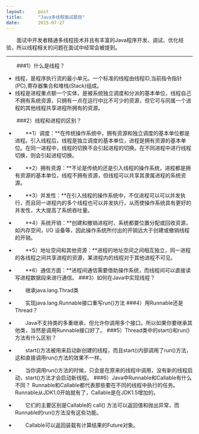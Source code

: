 ```yaml
---
layout:     post
title:      "Java多线程面试题目"
date:       2015-07-27
---
```


<style type="text/css">
p{
	text-indent: 2em;
}
.post img {
  margin-bottom: 0rem;
}
</style>

<p class="intro">
	<span class="dropcap">面试中</span>开发者精通多线程技术并且有丰富的Java程序开发、调试、优化经验，所以线程相关的问题在面试中经常会被提到。
</p>

----------
###1）什么是线程？
* 线程，是程序执行流的最小单元。一个标准的线程由线程ID,当前指令指针(PC),寄存器集合和堆栈(Stack)组成。
* 线程是进程重点额一个实体，是被系统独立调度和分派的基本单位，线程自己不拥有系统资源，只拥有一点在运行中比不可少的资源，但它可与同属一个进程的其他线程共享进程所拥有的资源。

###2）线程和进程的区别？
* **1）调度：**在传统操作系统中，拥有资源和独立调度的基本单位都是进程。引入线程后，线程是独立调度的基本单位，进程是拥有资源的基本单位。在同一进程中，线程的切换不会引起进程的切换。在不同进程中进行线程切换，则会引起进程切换。
* **2）拥有资源：**不论是传统的还是引入线程的操作系统，进程都是拥有资源的基本单位，线程不拥有资源，但线程可以共享其隶属进程的系统资源。
* **3）并发性：**在引入线程的操作系统中，不仅进程可以可以并发执行，而且同一进程内的多个线程也可以并发执行，从而使操作系统具有更好的并发性，大大提高了系统吞吐量。
* **4）系统开销：**创建和撤销进程时，系统都要位置分配或回收资源，如内存空间，I/O 设备等，因此操作系统所付出的开销远大于创建或撤销线程的开销。
* **5）地址空间和其他资源：**进程的地址空间之间相互独立，同一进程的各线程之间共享进程的资源，某进程内的线程对于其他进程不可见。
* **6）通信方面：**进程间通信需要借助操作系统，而线程间可以直接读写进程数据段来进行通信。
###3）如何在Java中实现线程？
* 继承java.lang.Thrad类
* 实现java.lang.Runnable接口重写run()方法
###4）用Runnable还是Thread？
* Java不支持类的多重继承，但允许你调用多个接口。所以如果你要继承其他类，当然是调用Runnable接口好了。
###5）Thread类中的start()和run()方法有什么区别？
* start()方法被用来启动新创建的线程，而且start()内部调用了run()方法，这和直接调用run()方法的效果不一样。
* 当你调用run()方法的时候，只会是在原来的线程中调用，没有新的线程启动，start()方法才会启动新线程。
###6）Java中Runnable和Callable有什么不同？
Runnable和Callable都代表那些要在不同的线程中执行的任务。Runnable从JDK1.0开始就有了，Callable是在JDK1.5增加的。

* 它们的主要区别是Callable的 call() 方法可以返回值和抛出异常，而Runnable的run()方法没有这些功能。
* Callable可以返回装载有计算结果的Future对象。
